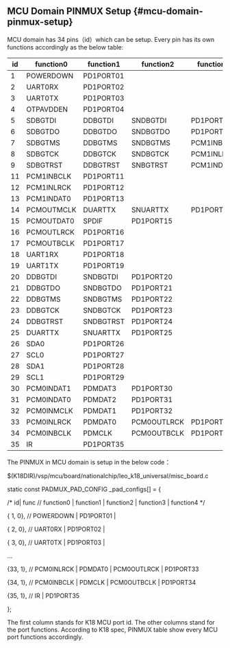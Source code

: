 ## MCU Domain PINMUX Setup {#mcu-domain-pinmux-setup}

MCU domain has 34 pins（id）which can be setup. Every pin has its own functions accordingly as the below table:

| **id** | **function0** | **function1** | **function2** | **function3** | **function4** |
| --- | --- | --- | --- | --- | --- |
| 1 | POWERDOWN | PD1PORT01 |  |  |  |
| 2 | UART0RX | PD1PORT02 |  |  |  |
| 3 | UART0TX | PD1PORT03 |  |  |  |
| 4 | OTPAVDDEN | PD1PORT04 |  |  |  |
| 5 | SDBGTDI | DDBGTDI | SNDBGTDI | PD1PORT05 |  |
| 6 | SDBGTDO | DDBGTDO | SNDBGTDO | PD1PORT06 |  |
| 7 | SDBGTMS | DDBGTMS | SNDBGTMS | PCM1INBCLK | PD1PORT07 |
| 8 | SDBGTCK | DDBGTCK | SNDBGTCK | PCM1INLRCK | PD1PORT08 |
| 9 | SDBGTRST | DDBGTRST | SNBGTRST | PCM1INDAT0 | PD1PORT09 |
| 11 | PCM1INBCLK | PD1PORT11 |  |  |  |
| 12 | PCM1INLRCK | PD1PORT12 |  |  |  |
| 13 | PCM1INDAT0 | PD1PORT13 |  |  |  |
| 14 | PCMOUTMCLK | DUARTTX | SNUARTTX | PD1PORT14 |  |
| 15 | PCMOUTDAT0 | SPDIF | PD1PORT15 |  |  |
| 16 | PCMOUTLRCK | PD1PORT16 |  |  |  |
| 17 | PCMOUTBCLK | PD1PORT17 |  |  |  |
| 18 | UART1RX | PD1PORT18 |  |  |  |
| 19 | UART1TX | PD1PORT19 |  |  |  |
| 20 | DDBGTDI | SNDBGTDI | PD1PORT20 |  |  |
| 21 | DDBGTDO | SNDBGTDO | PD1PORT21 |  |  |
| 22 | DDBGTMS | SNDBGTMS | PD1PORT22 |  |  |
| 23 | DDBGTCK | SNDBGTCK | PD1PORT23 |  |  |
| 24 | DDBGTRST | SNDBGTRST | PD1PORT24 |  |  |
| 25 | DUARTTX | SNUARTTX | PD1PORT25 |  |  |
| 26 | SDA0 | PD1PORT26 |  |  |  |
| 27 | SCL0 | PD1PORT27 |  |  |  |
| 28 | SDA1 | PD1PORT28 |  |  |  |
| 29 | SCL1 | PD1PORT29 |  |  |  |
| 30 | PCM0INDAT1 | PDMDAT3 | PD1PORT30 |  |  |
| 31 | PCM0INDAT0 | PDMDAT2 | PD1PORT31 |  |  |
| 32 | PCM0INMCLK | PDMDAT1 | PD1PORT32 |  |  |
| 33 | PCM0INLRCK | PDMDAT0 | PCM0OUTLRCK | PD1PORT33 |  |
| 34 | PCM0INBCLK | PDMCLK | PCM0OUTBCLK | PD1PORT34 |  |
| 35 | IR | PD1PORT35 |  |  |  |

The PINMUX in MCU domain is setup in the below code：

$(K18DIR)/vsp/mcu/board/nationalchip/leo_k18_universal/misc_board.c

static const PADMUX_PAD_CONFIG _pad_configs[] = {

/* id| func // function0 | function1 | function2 | function3 | function4 */

{ 1, 0}, // POWERDOWN | PD1PORT01 |

{ 2, 0}, // UART0RX | PD1PORT02 |

{ 3, 0}, // UART0TX | PD1PORT03 |

…

{33, 1}, // PCM0INLRCK | PDMDAT0 | PCM0OUTLRCK | PD1PORT33

{34, 1}, // PCM0INBCLK | PDMCLK | PCM0OUTBCLK | PD1PORT34

{35, 1}, // IR | PD1PORT35

};

The first column stands for K18 MCU port id. The other columns stand for the port functions. According to K18 spec, PINMUX table show every MCU port functions accordingly.